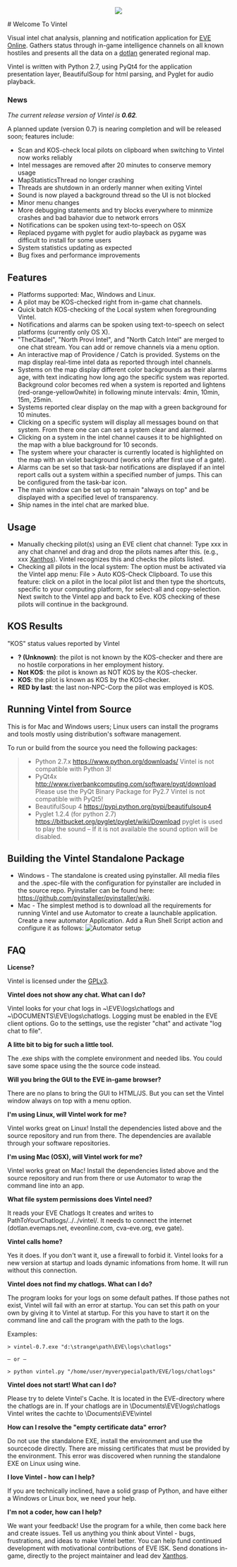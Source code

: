 
<p align="center">
  <img align="middle" src="src/vi/ui/res/logo.png">
</p>
# Welcome To Vintel

Visual intel chat analysis, planning and notification application for [EVE Online](http://www.eveonline.com). Gathers status through in-game intelligence channels on all known hostiles and presents all the data on a [dotlan](http://evemaps.dotlan.net/map/Cache#npc24) generated regional map.

Vintel is written with Python 2.7, using PyQt4 for the application presentation layer, BeautifulSoup for html parsing, and Pyglet for audio playback.

### News
_The current release version of Vintel is **0.62**._

A planned update (version 0.7) is nearing completion and will be released soon; features include:
- Scan and KOS-check local pilots on clipboard when switching to Vintel now works reliably
- Intel messages are removed after 20 minutes to conserve memory usage
- MapStatisticsThread no longer crashing
- Threads are shutdown in an orderly manner when exiting Vintel
- Sound is now played a background thread so the UI is not blocked
- Minor menu changes
- More debugging statements and try blocks everywhere to minmize crashes and bad bahavior due to network errors
- Notifications can be spoken using text-to-speech on OSX
- Replaced pygame with pyglet for audio playback as pygame was difficult to install for some users
- System statistics updating as expected
- Bug fixes and performance improvements

## Features

 - Platforms supported: Mac, Windows and Linux.
 - A pilot may be KOS-checked right from in-game chat channels.
 - Quick batch KOS-checking of the Local system when foregrounding Vintel.
 - Notifications and alarms can be spoken using text-to-speech on select platforms (currently only OS X).
 - "TheCitadel", "North Provi Intel", and "North Catch Intel" are merged to one chat stream. You can add or remove channels via a menu option.
 - An interactive map of Providence / Catch is provided. Systems on the map display real-time intel data as reported through intel channels.
 - Systems on the map display different color backgrounds as their alarms age, with text indicating how long ago the specific system was reported. Background color becomes red when a system is reported and lightens (red-orange-yellow0white) in following minute intervals: 4min, 10min, 15m, 25min.
 - Systems reported clear display on the map with a green background for 10 minutes.
 - Clicking on a specific system will display all messages bound on that system. From there one can can set a system clear and alarmed.
 - Clicking on a system in the intel channel causes it to be highlighted on the map with a blue background for 10 seconds.
 - The system where your character is currently located is highlighted on the map with an violet background (works only after first use of a gate).
 - Alarms can be set so that task-bar notifications are displayed if an intel report calls out a system within a specified number of jumps. This can be configured from the task-bar icon.
 - The main window can be set up to remain "always on top" and be displayed with a specified level of transparency.
 - Ship names in the intel chat are marked blue.

## Usage

 - Manually checking pilot(s) using an EVE client chat channel:
 Type xxx in any chat channel and drag and drop the pilots names after this. (e.g., xxx [Xanthos](http://image.eveonline.com/Character/183452271_256.jpg)). Vintel recognizes this and checks the pilots listed.
 - Checking all pilots in the local system:
The option must be activated via the Vintel app menu: File > Auto KOS-Check Clipboard.
To use this feature: click on a pilot in the local pilot list and then type the shortcuts, specific to your computing platform, for select-all and copy-selection. Next switch to the Vintel app and back to Eve. KOS checking of these pilots will continue in the background.


## KOS Results

"KOS" status values reported by Vintel

 - **? (Unknown)**: the pilot is not known by the KOS-checker and there are no hostile corporations in her employment history.
 - **Not KOS**: the pilot is known as NOT KOS by the KOS-checker.
 - **KOS**: the pilot is known as KOS by the KOS-checker.
 - **RED by last**: the last non-NPC-Corp the pilot was employed is KOS.

## Running Vintel from Source

This is for Mac and Windows users; Linux users can install the programs and tools mostly using distribution's software management.

To run or build from the source you need the following packages:
> - Python 2.7.x
https://www.python.org/downloads/
Vintel is not compatible with Python 3!
> - PyQt4x
http://www.riverbankcomputing.com/software/pyqt/download
Please use the PyQt Binary Package for Py2.7
Vintel is not compatible with PyQt5!
> - BeautifulSoup 4
https://pypi.python.org/pypi/beautifulsoup4
> - Pyglet 1.2.4 (for python 2.7)
https://bitbucket.org/pyglet/pyglet/wiki/Download
pyglet is used to play the sound – If it is not available the sound option will be disabled.

## Building the Vintel Standalone Package

 - Windows - The standalone is created using pyinstaller. All media files and the .spec-file with the configuration for pyinstaller are included in the source repo. Pyinstaller can be found here: https://github.com/pyinstaller/pyinstaller/wiki.
 - Mac - The simplest method is to download all the requirements for running Vintel and use Automator to create a launchable application. Create a new automator Application. Add a Run Shell Script action and configure it as follows: ![Automator setup](https://raw.github.com/Xanthos-Eve/vintel/master/src/docs/automator-setup.jpg)

## FAQ

**License?**

Vintel is licensed under the [GPLv3](http://www.gnu.org/licenses/gpl-3.0.html).

**Vintel does not show any chat. What can I do?**

Vintel looks for your chat logs in ~\EVE\logs\chatlogs and ~\DOCUMENTS\EVE\logs\chatlogs. Logging must be enabled in the EVE client options. Go to the settings, use the register "chat" and activate "log chat to file".

**A litte bit to big for such a little tool.**

The .exe ships with the complete environment and needed libs. You could save some space using the the source code instead.

**Will you bring the GUI to the EVE in-game browser?**

There are no plans to bring the GUI to HTML/JS. But you can set the Vintel window always on top with a menu option.

**I'm using Linux, will Vintel work for me?**

Vintel works great on Linux! Install the dependencies listed above and the source repository and run from there. The dependencies are available through your software repositories.

**I'm using Mac (OSX), will Vintel work for me?**

Vintel works great on Mac! Install the dependencies listed above and the source repository and run from there or use Automator to wrap the command line into an app.

**What file system permissions does Vintel need?**

It reads your EVE Chatlogs
It creates and writes to PathToYourChatlogs/../../vintel/.
It needs to connect the internet (dotlan.evemaps.net, eveonline.com, cva-eve.org, eve gate).

**Vintel calls home?**

Yes it does. If you don't want it, use a firewall to forbid it.
Vintel looks for a new version at startup and loads dynamic infomations from home. It will run without this connection.

**Vintel does not find my chatlogs. What can I do?**

The program looks for your logs on some default pathes. If those pathes not exist, Vintel will fail with an error at startup. You can set this path on your own by giving it to Vintel at startup. For this you have to start it on the command line and call the program with the path to the logs.

Examples:

`> vintel-0.7.exe "d:\strange\path\EVE\logs\chatlogs"`

    – or –

`> python vintel.py "/home/user/myverypecialpath/EVE/logs/chatlogs"`

**Vintel does not start! What can I do?**

Please try to delete Vintel's Cache. It is located in the EVE-directory where the chatlogs are in. If your chatlogs are in \Documents\EVE\logs\chatlogs Vintel writes the cachte to \Documents\EVE\vintel

**How can I resolve the "empty certificate data" error?**

Do not use the standalone EXE, install the environment and use the sourcecode directly. There are missing certificates that must be provided by the environment. This error was discovered when running the standalone EXE on Linux using wine.

**I love Vintel - how can I help?**

If you are technically inclined, have a solid grasp of Python, and have either a Windows or Linux box, we need your help.

**I'm not a coder, how can I help?**

We want your feedback! Use the program for a while, then come back here and create issues. Tell us anything you think about Vintel - bugs, frustrations, and ideas to make Vintel better. You can help fund continued development with motivational contributions of EVE ISK. Send donations in-game, directly to the project maintainer and lead dev [Xanthos](http://image.eveonline.com/Character/183452271_256.jpg).
